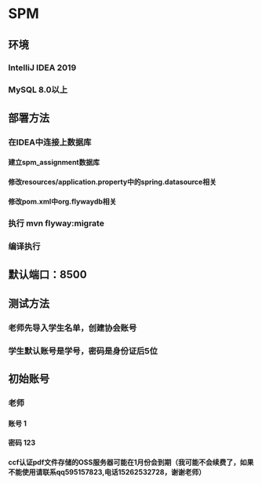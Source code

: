 # SPM
## 环境
### IntelliJ IDEA 2019
### MySQL 8.0以上
## 部署方法
### 在IDEA中连接上数据库
#### 建立spm_assignment数据库
#### 修改resources/application.property中的spring.datasource相关
#### 修改pom.xml中org.flywaydb相关
### 执行 mvn flyway:migrate
### 编译执行
## 默认端口：8500
## 测试方法
### 老师先导入学生名单，创建协会账号
### 学生默认账号是学号，密码是身份证后5位
## 初始账号
### 老师
#### 账号 1
#### 密码 123
#### ccf认证pdf文件存储的OSS服务器可能在1月份会到期（我可能不会续费了，如果不能使用请联系qq595157823,电话15262532728，谢谢老师）
